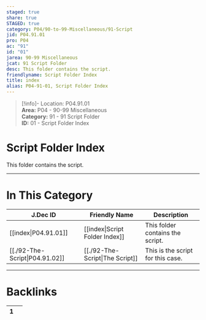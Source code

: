 ```yaml
---  
staged: true  
share: true  
STAGED: true  
category: P04/90-to-99-Miscellaneous/91-Script  
jid: P04.91.01  
pro: P04  
ac: "91"  
id: "01"  
jarea: 90-99 Miscellaneous  
jcat: 91 Script Folder  
desc: This folder contains the script.  
friendlyname: Script Folder Index  
title: index  
alias: P04-91-01, Script Folder Index  
---  
```

  
>[!info]- Location: P04.91.01  
>**Area:** P04 - 90-99 Miscellaneous  
>**Category:** 91 - 91 Script Folder  
>**ID:** 01 - Script Folder Index  
  
# Script Folder Index  
  
This folder contains the script.  
   
  
  
---  
# In This Category  
  
| J.Dec ID                                                                                        | Friendly Name                                                                                     | Description                       |  
| ----------------------------------------------------------------------------------------------- | ------------------------------------------------------------------------------------------------- | --------------------------------- |  
| [[index\|P04.91.01]]         | [[index\|Script Folder Index]] | This folder contains the script.  |  
| [[./92-The-Script\|P04.91.02]] | [[./92-The-Script\|The Script]]  | This is the script for this case. |  
  
  
---  
# Backlinks  
<div><table class="dataview table-view-table"><thead class="table-view-thead"><tr class="table-view-tr-header"><th class="table-view-th"><span></span><span class="dataview small-text">1</span></th><th class="table-view-th"><span></span></th></tr></thead><tbody class="table-view-tbody"></tbody></table></div>